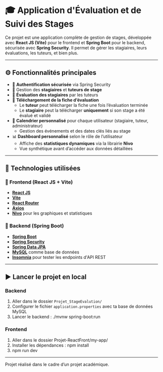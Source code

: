# 🎓 Application d'Évaluation et de Suivi des Stages

Ce projet est une application complète de gestion de stages, développée avec **React JS (Vite)** pour le frontend et **Spring Boot** pour le backend, sécurisée avec **Spring Security**. Il permet de gérer les stagiaires, leurs évaluations, les tuteurs, et bien plus.

---

## ⚙️ Fonctionnalités principales

- 🔐 **Authentification sécurisée** via Spring Security
- 👥 Gestion des **stagiaires** et **tuteurs de stage**
- 📝 **Évaluation des stagiaires** par les tuteurs
- 📄 **Téléchargement de la fiche d’évaluation**
  - Le **tuteur** peut télécharger la fiche une fois l’évaluation terminée
  - Le **stagiaire** peut la télécharger **uniquement** si son stage a été évalué et validé
- 📅 **Calendrier personnalisé** pour chaque utilisateur (stagiaire, tuteur, administrateur)
  - Gestion des événements et des dates clés liés au stage
- 📊 **Dashboard personnalisé** selon le rôle de l’utilisateur
  - Affiche des **statistiques dynamiques** via la librairie **Nivo**
  - Vue synthétique avant d’accéder aux données détaillées

---

## 🧰 Technologies utilisées

### 🔹 Frontend (React JS + Vite)
- **[React JS](https://reactjs.org/)**
- **[Vite](https://vitejs.dev/)**
- **[React Router](https://reactrouter.com/)**
- **[Axios](https://axios-http.com/)**
- **[Nivo](https://nivo.rocks/)** pour les graphiques et statistiques

### 🔸 Backend (Spring Boot)
- **[Spring Boot](https://spring.io/projects/spring-boot)**
- **[Spring Security](https://spring.io/projects/spring-security)**
- **[Spring Data JPA](https://spring.io/projects/spring-data-jpa)**
- **[MySQL](https://www.mysql.com/)** comme base de données
- **[Insomnia](https://insomnia.rest/)** pour tester les endpoints d'API REST

---

## ▶️ Lancer le projet en local

### Backend
1. Aller dans le dossier `Projet_StageEvalution/`
2. Configurer le fichier `application.properties` avec ta base de données MySQL
3. Lancer le backend : ./mvnw spring-boot:run

### Frontend
1. Aller dans le dossier Projet-ReactFront/my-app/
2. Installer les dépendances : npm install
3. npm run dev

---
Projet réalisé dans le cadre d’un projet académique.

